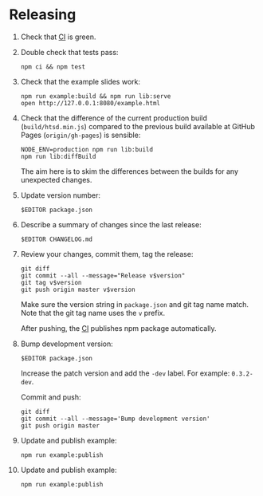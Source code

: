 # Releasing

1. Check that [CI] is green.

2. Double check that tests pass:

    ``` shell
    npm ci && npm test
    ```

3. Check that the example slides work:

    ``` shell
    npm run example:build && npm run lib:serve
    open http://127.0.0.1:8080/example.html
    ```

4. Check that the difference of the current production build
   (`build/htsd.min.js`) compared to the previous build available at
   GitHub Pages (`origin/gh-pages`) is sensible:

    ``` shell
    NODE_ENV=production npm run lib:build
    npm run lib:diffBuild
    ```

   The aim here is to skim the differences between the builds for any
   unexpected changes.

5. Update version number:

    ``` shell
    $EDITOR package.json
    ```

6. Describe a summary of changes since the last release:

    ``` shell
    $EDITOR CHANGELOG.md
    ```

7. Review your changes, commit them, tag the release:

    ``` shell
    git diff
    git commit --all --message="Release v$version"
    git tag v$version
    git push origin master v$version
    ```

   Make sure the version string in `package.json` and git tag name
   match. Note that the git tag name uses the `v` prefix.

   After pushing, the [CI] publishes npm package automatically.

8. Bump development version:

    ``` shell
    $EDITOR package.json
    ```

   Increase the patch version and add the `-dev` label. For example:
   `0.3.2-dev`.

   Commit and push:

    ``` shell
    git diff
    git commit --all --message='Bump development version'
    git push origin master
    ```

9. Update and publish example:

    ``` shell
    npm run example:publish
    ```

9. Update and publish example:

   ``` shell
   npm run example:publish
   ```

[CI]: https://github.com/tkareine/hackers-tiny-slide-deck/actions/workflows/ci.yml
